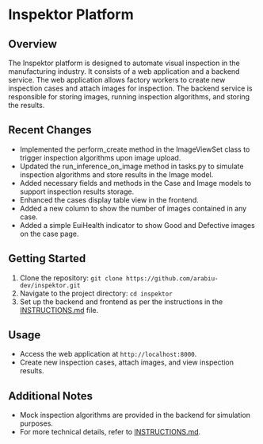 # Inspektor Platform

## Overview

The Inspektor platform is designed to automate visual inspection in the manufacturing industry. It consists of a web application and a backend service. The web application allows factory workers to create new inspection cases and attach images for inspection. The backend service is responsible for storing images, running inspection algorithms, and storing the results.

## Recent Changes

- Implemented the perform_create method in the ImageViewSet class to trigger inspection algorithms upon image upload.
- Updated the run_inference_on_image method in tasks.py to simulate inspection algorithms and store results in the Image model.
- Added necessary fields and methods in the Case and Image models to support inspection results storage.
- Enhanced the cases display table view in the frontend.
- Added a new column to show the number of images contained in any case.
- Added a simple EuiHealth indicator to show Good and Defective images on the case page.

## Getting Started

1. Clone the repository: `git clone https://github.com/arabiu-dev/inspektor.git`
2. Navigate to the project directory: `cd inspektor`
3. Set up the backend and frontend as per the instructions in the [INSTRUCTIONS.md](./software-engineering/INSTRUCTIONS.md) file.

## Usage

- Access the web application at `http://localhost:8000`.
- Create new inspection cases, attach images, and view inspection results.

## Additional Notes

- Mock inspection algorithms are provided in the backend for simulation purposes.
- For more technical details, refer to [INSTRUCTIONS.md](./software-engineering/INSTRUCTIONS.md).
